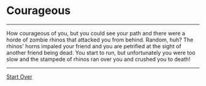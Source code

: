 # Courageous 

---

How courageous of you, but you could see your path and there were a horde of zombie rhinos that attacked you from behind. Random, huh? The rhinos' horns impaled your friend and you are petrified at the sight of another friend being dead. You start to run, but unfortunately you were too slow and the stampede of rhinos ran over you and crushed you to death!

---
[Start Over](../Home.md)
